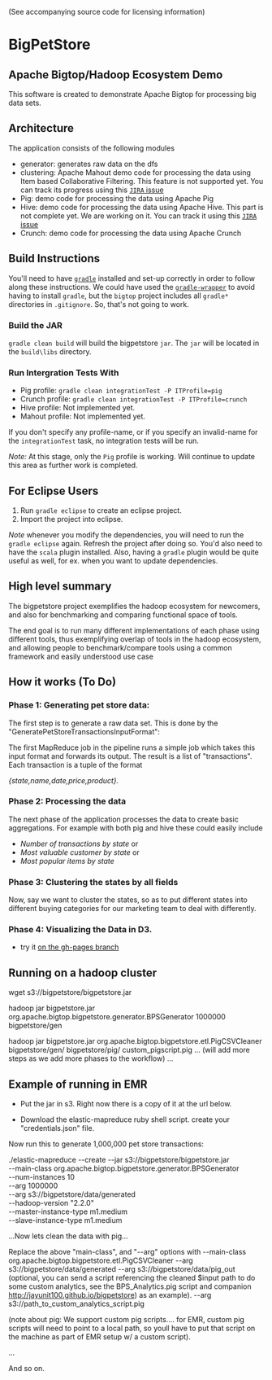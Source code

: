 (See accompanying source code for licensing information)

BigPetStore
============

Apache Bigtop/Hadoop Ecosystem Demo
-----------------------------------
This software is created to demonstrate Apache Bigtop for processing
big data sets.

Architecture
------------
The application consists of the following modules

* generator: generates raw data on the dfs
* clustering: Apache Mahout demo code for processing the data using Item based Collaborative Filtering. This feature is not supported yet. You can track its progress using this [`JIRA` issue](https://issues.apache.org/jira/browse/BIGTOP-1272)
* Pig: demo code for processing the data using Apache Pig
* Hive: demo code for processing the data using Apache Hive. This part is not complete yet. We are working on it. You can track it using this [`JIRA` issue](https://issues.apache.org/jira/browse/BIGTOP-1270)
* Crunch: demo code for processing the data using Apache Crunch

Build Instructions
------------------

You'll need to have [`gradle`](http://www.gradle.org/downloads) installed and set-up correctly in order to follow along these instructions.
We could have used the [`gradle-wrapper`](http://www.gradle.org/docs/current/userguide/gradle_wrapper.html) to avoid having to install `gradle`, but the `bigtop` project includes all `gradle*` directories in `.gitignore`. So, that's not going to work.

### Build the JAR

  `gradle clean build` will build the bigpetstore `jar`. The `jar` will be located in the `build\libs` directory.

### Run Intergration Tests With
  * Pig profile: `gradle clean integrationTest -P ITProfile=pig`
  * Crunch profile: `gradle clean integrationTest -P ITProfile=crunch`
  * Hive profile: Not implemented yet.
  * Mahout profile: Not implemented yet.

If you don't specify any profile-name, or if you specify an invalid-name for the `integrationTest` task, no integration tests will be run.

*Note:* At this stage, only the `Pig` profile is working. Will continue to update this area as further work is completed.

For Eclipse Users
-----------------

1. Run `gradle eclipse` to create an eclipse project.
2. Import the project into eclipse.

*Note* whenever you modify the dependencies, you will need to run the `gradle eclipse` again. Refresh the project after doing so. You'd also need to have the `scala` plugin installed. Also, having a `gradle` plugin would be quite useful as well, for ex. when you want to update dependencies.

High level summary
------------------

The bigpetstore project exemplifies the hadoop ecosystem for newcomers, and also for benchmarking and
comparing functional space of tools.

The end goal is to run many different implementations of each phase
using different tools, thus exemplifying overlap of tools in the hadoop ecosystem, and allowing people to benchmark/compare tools
using a common framework and easily understood use case


How it works (To Do)
--------------------

### Phase 1: Generating pet store data:

The first step is to generate a raw data set.  This is done by the "GeneratePetStoreTransactionsInputFormat":

The first MapReduce job in the pipeline runs a simple job which takes this input format and forwards
its output.  The result is a list of "transactions".  Each transaction is a tuple of the format

  *{state,name,date,price,product}.*

### Phase 2: Processing the data

The next phase of the application processes the data to create basic aggregations. For example with both pig and hive these could easily include

- *Number of transactions by state* or
- *Most valuable customer by state* or
- *Most popular items by state*


### Phase 3: Clustering the states by all fields

  Now, say we want to cluster the states, so as to put different states into different buying categories
  for our marketing team to deal with differently.

### Phase 4: Visualizing the Data in D3.

 - try it [on the gh-pages branch](http://jayunit100.github.io/bigpetstore/)

Running on a hadoop cluster
---------------------------

wget s3://bigpetstore/bigpetstore.jar

hadoop jar bigpetstore.jar org.apache.bigtop.bigpetstore.generator.BPSGenerator 1000000 bigpetstore/gen

hadoop jar bigpetstore.jar org.apache.bigtop.bigpetstore.etl.PigCSVCleaner bigpetstore/gen/ bigpetstore/pig/ custom_pigscript.pig
... (will add more steps as we add more phases to the workflow) ...


Example of running in EMR
--------------------------
- Put the jar in s3.  Right now there is a copy of it at the url below.

- Download the elastic-mapreduce ruby shell script.
create your "credentials.json" file.

Now run this to generate 1,000,000 pet store transactions:

./elastic-mapreduce --create --jar s3://bigpetstore/bigpetstore.jar \
--main-class org.apache.bigtop.bigpetstore.generator.BPSGenerator \
--num-instances 10  \
--arg 1000000 \
--arg s3://bigpetstore/data/generated \
--hadoop-version "2.2.0"  \
--master-instance-type m1.medium \
--slave-instance-type m1.medium

...Now lets clean the data with pig...

Replace the above "main-class", and "--arg" options with
--main-class org.apache.bigtop.bigpetstore.etl.PigCSVCleaner
--arg s3://bigpetstore/data/generated
--arg s3://bigpetstore/data/pig_out
(optional, you can send a script referencing the cleaned $input path to do some
custom analytics, see the BPS_Analytics.pig script and companion
http://jayunit100.github.io/bigpetstore) as an example).
--arg s3://path_to_custom_analytics_script.pig

(note about pig: We support custom pig scripts.... for EMR, custom pig scripts will need to point to a
local path, so youll have to put that script on the machine as part
of EMR setup w/ a custom script).

...

And so on.
